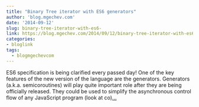 ```yaml
---
title: "Binary Tree iterator with ES6 generators"
author: 'blog.mgechev.com'
date: '2014-09-12'
slug: binary-tree-iterator-with-es6-
link: https://blog.mgechev.com/2014/09/12/binary-tree-iterator-with-es6-generators/
categories:
- bloglink
tags:
  - blogmgechevcom
---
```


ES6 specification is being clarified every passed day! One of the key features of the new version of the language are the generators. Generators (a.k.a. semicoroutines) will play quite important role after they are being officially released. They could be used to simplify the asynchronous control flow of any JavaScript program (look at co)[... <i class="fas fa-external-link-alt"></i>](https://blog.mgechev.com/2014/09/12/binary-tree-iterator-with-es6-generators/)

